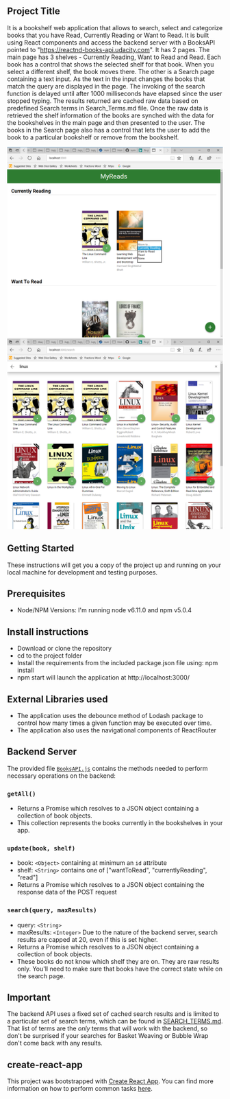 ## Project Title

It is a bookshelf web application that allows to search, select and categorize books that you have Read, Currently Reading or Want to Read. It is built using React components and access the backend server with a BooksAPI pointed to "https://reactnd-books-api.udacity.com". It has 2 pages. The main page has 3 shelves - Currently Reading, Want to Read and Read. Each book has a control that shows the selected shelf for that book. When you select a different shelf, the book moves there. The other is a Search page containing a text input. As the text in the input changes the books that match the query are displayed in the page. The invoking of the search function is delayed until after 1000 milliseconds have elapsed since the user stopped typing. The results returned are cached raw data based on predefined Search terms in Search_Terms.md file. Once the raw data is retrieved the shelf information of the books are synched with the data for the bookshelves in the main page and then presented to the user. The books in the Search page also has a control that lets the user to add the book to a particular bookshelf or remove from the bookshelf.

![Home Page](images/HomePage.png)
![Search Page](images/SearchPage.png)

## Getting Started

These instructions will get you a copy of the project up and running on your local machine for development and testing purposes.

## Prerequisites

* Node/NPM Versions: I'm running node v6.11.0 and npm v5.0.4

## Install instructions

* Download or clone the  repository
* cd to the project folder
* Install the requirements from the included package.json file using: npm install
* npm start will launch the application at http://localhost:3000/

## External Libraries used
* The application uses the debounce method  of Lodash package to control how many times a given function may be executed over time.
* The application also uses the navigational components of ReactRouter

## Backend Server

 The provided file [`BooksAPI.js`](src/BooksAPI.js) contains the methods needed to perform necessary operations on the backend:

### `getAll()`
* Returns a Promise which resolves to a JSON object containing a collection of book objects.
* This collection represents the books currently in the bookshelves in your app.

### `update(book, shelf)`
* book: `<Object>` containing at minimum an `id` attribute
* shelf: `<String>` contains one of ["wantToRead", "currentlyReading", "read"]  
* Returns a Promise which resolves to a JSON object containing the response data of the POST request

### `search(query, maxResults)`
* query: `<String>`
* maxResults: `<Integer>` Due to the nature of the backend server, search results are capped at 20, even if this is set higher.
* Returns a Promise which resolves to a JSON object containing a collection of book objects.
* These books do not know which shelf they are on. They are raw results only. You'll need to make sure that books have the correct state while on the search page.

## Important
The backend API uses a fixed set of cached search results and is limited to a particular set of search terms, which can be found in [SEARCH_TERMS.md](SEARCH_TERMS.md). That list of terms are the _only_ terms that will work with the backend, so don't be surprised if your searches for Basket Weaving or Bubble Wrap don't come back with any results.

## create-react-app

This project was bootstrapped with [Create React App](https://github.com/facebookincubator/create-react-app). You can find more information on how to perform common tasks [here](https://github.com/facebookincubator/create-react-app/blob/master/packages/react-scripts/template/README.md).
